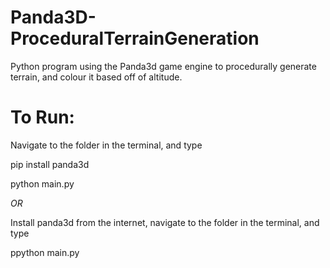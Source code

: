 # Panda3D-ProceduralTerrainGeneration

Python program using the Panda3d game engine to procedurally generate terrain, and colour it based off of altitude.

# To Run:

Navigate to the folder in the terminal, and type

pip install panda3d

python main.py

*OR*

Install panda3d from the internet, navigate to the folder in the terminal, and type

ppython main.py
